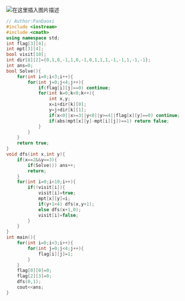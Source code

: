 ![在这里插入图片描述](https://pic.2ge.org/cdn/?url=https://img-blog.csdnimg.cn/199f5304dfe9489bbc54df4f4cfc0910.png?x-oss-process=image/watermark,type_d3F5LXplbmhlaQ,shadow_50,text_Q1NETiBA5r2Y6YGT54a5,size_20,color_FFFFFF,t_70,g_se,x_16)

```cpp
// Author:PanDaoxi
#include <iostream>
#include <cmath>
using namespace std;
int flag[3][4];
int mpt[3][4];
bool visit[10];
int dir[8][2]={0,1,0,-1,1,0,-1,0,1,1,1,-1,-1,1,-1,-1};
int ans=0;
bool Solve(){
	for(int i=0;i<3;i++){
		for(int j=0;j<4;j++){
			if(flag[i][j]==0) continue;
			for(int k=0;k<8;k++){
				int x,y;
				x=i+dir[k][0];
				y=j+dir[k][1];
				if(x<0||x>=3||y<0||y>=4||flag[x][y]==0) continue;
				if(abs(mpt[x][y]-mpt[i][j])==1) return false; 
			}
		}
	}
	return true;
}
void dfs(int x,int y){
	if(x==2&&y==3){
		if(Solve()) ans++;
		return;
	}
	for(int i=0;i<10;i++){
		if(!visit[i]){
			visit[i]=true;
			mpt[x][y]=i;
			if(y+1<4) dfs(x,y+1);
			else dfs(x+1,0);
			visit[i]=false;
		}
	}
}
int main(){
	for(int i=0;i<3;i++){
		for(int j=0;j<4;j++){
			flag[i][j]=1;
		}
	}
	flag[0][0]=0;
	flag[2][3]=0;
	dfs(0,1);
	cout<<ans;
}
```

